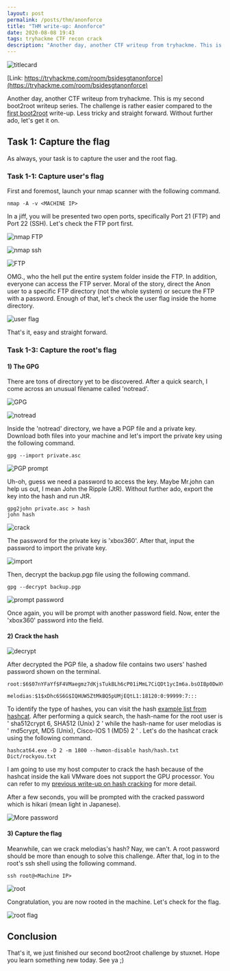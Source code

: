 ```yaml
---
layout: post
permalink: /posts/thm/anonforce
title: "THM write-up: Anonforce"
date: 2020-08-08 19:43
tags: tryhackme CTF recon crack 
description: "Another day, another CTF writeup from tryhackme. This is my second boot2root writeup series. The challenge is easy."
---
```


![titlecard](/assets/images/THM/2020-08-05-anonforce/1.png)

[Link: https://tryhackme.com/room/bsidesgtanonforce](https://tryhackme.com/room/bsidesgtanonforce)

Another day, another CTF writeup from tryhackme. This is my second boot2root writeup series. The challenge is rather easier compared to the [first boot2root](https://deskel.github.io/posts/thm/library) write-up. Less tricky and straight forward. Without further ado, let's get it on.

## Task 1: Capture the flag

As always, your task is to capture the user and the root flag.

### Task 1-1: Capture user's flag

First and foremost, launch your nmap scanner with the following command.

```
nmap -A -v <MACHINE IP>
```

In a jiff, you will be presented two open ports, specifically Port 21 (FTP) and Port 22 (SSH). Let's check the FTP port first.

![nmap FTP](/assets/images/THM/2020-08-05-anonforce/2.png)

![nmap ssh](/assets/images/THM/2020-08-05-anonforce/3.png)

![FTP](/assets/images/THM/2020-08-05-anonforce/4.png)

OMG., who the hell put the entire system folder inside the FTP. In addition, everyone can access the FTP server. Moral of the story, direct the Anon user to a specific FTP directory (not the whole system) or secure the FTP with a password. Enough of that, let's check the user flag inside the home directory.

![user flag](/assets/images/THM/2020-08-05-anonforce/5.png)

That's it, easy and straight forward.

### Task 1-3: Capture the root's flag

#### 1) The GPG

There are tons of directory yet to be discovered. After a quick search, I come across an unusual filename called 'notread'.

![GPG](/assets/images/THM/2020-08-05-anonforce/6.png)

![notread](/assets/images/THM/2020-08-05-anonforce/7.png)

Inside the 'notread' directory, we have a PGP file and a private key. Download both files into your machine and let's import the private key using the following command.

```
gpg --import private.asc
```

![PGP prompt](/assets/images/THM/2020-08-05-anonforce/8.png)

Uh-oh, guess we need a password to access the key. Maybe Mr.john can help us out, I mean John the Ripple (JtR). Without further ado, export the key into the hash and run JtR.

```
gpg2john private.asc > hash
john hash
```

![crack](/assets/images/THM/2020-08-05-anonforce/9.png)

The password for the private key is 'xbox360'. After that, input the password to import the private key.

![import](/assets/images/THM/2020-08-05-anonforce/10.png)

Then, decrypt the backup.pgp file using the following command.

```
gpg --decrypt backup.pgp
```

![prompt password](/assets/images/THM/2020-08-05-anonforce/11.png)

Once again, you will be prompt with another password field. Now, enter the 'xbox360' password into the field.

#### 2) Crack the hash

![decrypt](/assets/images/THM/2020-08-05-anonforce/12.png)

After decrypted the PGP file, a shadow file contains two users' hashed password shown on the terminal.

```
root:$6$07nYFaYf$F4VMaegmz7dKjsTukBLh6cP01iMmL7CiQDt1ycIm6a.bsOIBp0DwXVb9XI2EtULXJzBtaMZMNd2tV4uob5RVM0:18120:0:99999:7:::

melodias:$1$xDhc6S6G$IQHUW5ZtMkBQ5pUMjEQtL1:18120:0:99999:7:::
```

To identify the type of hashes, you can visit the hash [example list from hashcat](https://hashcat.net/wiki/doku.php?id=example_hashes). After performing a quick search, the hash-name for the root user is ' sha512crypt $6$, SHA512 (Unix) 2 ' while the hash-name for user melodias is ' md5crypt, MD5 (Unix), Cisco-IOS $1$ (MD5) 2 ' . Let's do the hashcat crack using the following command.

```
hashcat64.exe -D 2 -m 1800 --hwmon-disable hash/hash.txt Dict/rockyou.txt
```

I am going to use my host computer to crack the hash because of the hashcat inside the kali VMware does not support the GPU processor. You can refer to my [previous write-up on hash cracking](https://www.embeddedhacker.com/2019/09/hacking-walkthrough-cracking-the-hashes/) for more detail.

After a few seconds, you will be prompted with the cracked password which is hikari (mean light in Japanese).

![More password](/assets/images/THM/2020-08-05-anonforce/13.png)

#### 3) Capture the flag

Meanwhile, can we crack melodias's hash? Nay, we can't. A root password should be more than enough to solve this challenge. After that, log in to the root's ssh shell using the following command.

```
ssh root@<Machine IP>
```

![root](/assets/images/THM/2020-08-05-anonforce/14.png)

Congratulation, you are now rooted in the machine. Let's check for the flag.

![root flag](/assets/images/THM/2020-08-05-anonforce/15.png)

## Conclusion

That's it, we just finished our second boot2root challenge by stuxnet. Hope you learn something new today. See ya ;)
